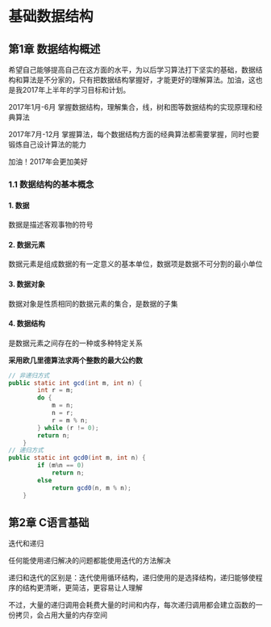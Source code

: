 # 基础数据结构

## 第1章 数据结构概述

希望自己能够提高自己在这方面的水平，为以后学习算法打下坚实的基础，数据结构和算法是不分家的，只有把数据结构掌握好，才能更好的理解算法。加油，这也是我2017年上半年的学习目标和计划。

2017年1月-6月 掌握数据结构，理解集合，线，树和图等数据结构的实现原理和经典算法

2017年7月-12月 掌握算法，每个数据结构方面的经典算法都需要掌握，同时也要锻炼自己设计算法的能力

加油！2017年会更加美好

### 1.1 数据结构的基本概念

#### 1. 数据

数据是描述客观事物的符号

#### 2. 数据元素

数据元素是组成数据的有一定意义的基本单位，数据项是数据不可分割的最小单位

#### 3. 数据对象

数据对象是性质相同的数据元素的集合，是数据的子集

#### 4. 数据结构

是数据元素之间存在的一种或多种特定关系

**采用欧几里德算法求两个整数的最大公约数** 

```java
// 非递归方式
public static int gcd(int m, int n) {
        int r = m;
        do {
            m = n;
            n = r;
            r = m % n;
        } while (r != 0);
        return n;
    }
// 递归方式
public static int gcd0(int m, int n) {
        if (m%n == 0)
            return n;
        else
            return gcd0(n, m % n);
    }
```

## 第2章 C语言基础

迭代和递归

任何能使用递归解决的问题都能使用迭代的方法解决

递归和迭代的区别是：迭代使用循环结构，递归使用的是选择结构，递归能够使程序的结构更清晰，更简洁，更容易让人理解

不过，大量的递归调用会耗费大量的时间和内存，每次递归调用都会建立函数的一份拷贝，会占用大量的内存空间

